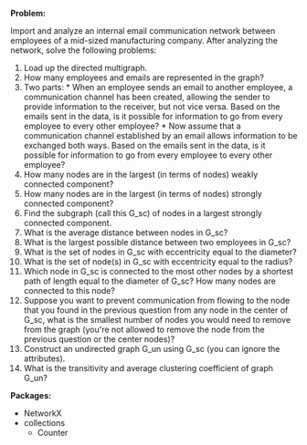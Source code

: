 **Problem:** 

Import and analyze an internal email communication network between employees of a mid-sized manufacturing company. After analyzing the network, solve the following problems:
  1. Load up the directed multigraph.
  2. How many employees and emails are represented in the graph?
  3. Two parts:
    * When an employee sends an email to another employee, a communication channel has been created, allowing the sender to provide information to the receiver, but not vice versa. Based on the emails sent in the data, is it possible for information to go from every employee to every other employee?
    * Now assume that a communication channel established by an email allows information to be exchanged both ways. Based on the emails sent in the data, is it possible for information to go from every employee to every other employee?
  4. How many nodes are in the largest (in terms of nodes) weakly connected component?
  5. How many nodes are in the largest (in terms of nodes) strongly connected component?
  6. Find the subgraph (call this G_sc) of nodes in a largest strongly connected component.
  7. What is the average distance between nodes in G_sc?
  8. What is the largest possible distance between two employees in G_sc?
  9. What is the set of nodes in G_sc with eccentricity equal to the diameter?
  10. What is the set of node(s) in G_sc with eccentricity equal to the radius?
  11. Which node in G_sc is connected to the most other nodes by a shortest path of length equal to the diameter of G_sc? How many nodes are connected to this node?
  12. Suppose you want to prevent communication from flowing to the node that you found in the previous question from any node in the center of G_sc, what is the smallest number of nodes you would need to remove from the graph (you're not allowed to remove the node from the previous question or the center nodes)?
  13. Construct an undirected graph G_un using G_sc (you can ignore the attributes).
  14. What is the transitivity and average clustering coefficient of graph G_un?


**Packages:**
  * NetworkX
  * collections
    * Counter

